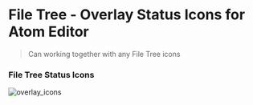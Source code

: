 # File Tree - Overlay Status Icons for Atom Editor

>Can working together with any File Tree icons

### File Tree Status Icons ###

![overlay_icons](https://cloud.githubusercontent.com/assets/22228718/18722368/dc458e4e-8034-11e6-9c1f-ba0e1fb3591a.png)
